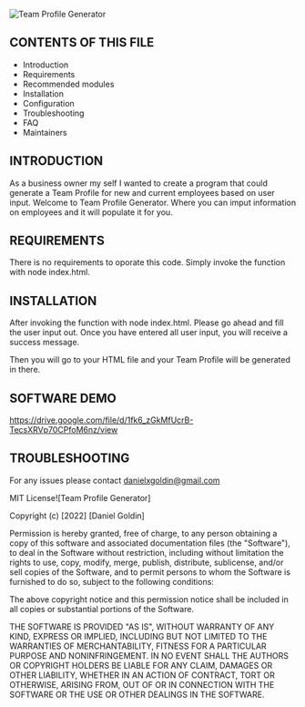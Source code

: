 
![Team Profile Generator](https://user-images.githubusercontent.com/104451480/182735524-2ce7e4d6-defa-4cf9-a330-c1254e8d5540.PNG)




CONTENTS OF THIS FILE
---------------------

 * Introduction
 * Requirements
 * Recommended modules
 * Installation
 * Configuration
 * Troubleshooting
 * FAQ
 * Maintainers
 
INTRODUCTION
------------
As a business owner my self I wanted to create a program that could generate a Team Profile for new and current employees based on user input. Welcome to Team Profile 
Generator. Where you can imput information on employees and it will populate it for you. 

REQUIREMENTS
------------
There is no requirements to oporate this code. Simply invoke the function with node index.html. 

INSTALLATION
------------
 After invoking the function with node index.html. Please go ahead and fill the user input out. Once you have entered all user input, you will receive a success message. 
 
 Then you will go to your HTML file and your Team Profile will be generated in there. 
 
 SOFTWARE DEMO
 -------------
 https://drive.google.com/file/d/1fk6_zGkMfUcrB-TecsXRVp70CPfoM6nz/view
 
 
 TROUBLESHOOTING
---------------

For any issues please contact danielxgoldin@gmail.com  

MIT License![Team Profile Generator]


Copyright (c) [2022] [Daniel Goldin]

Permission is hereby granted, free of charge, to any person obtaining a copy
of this software and associated documentation files (the "Software"), to deal
in the Software without restriction, including without limitation the rights
to use, copy, modify, merge, publish, distribute, sublicense, and/or sell
copies of the Software, and to permit persons to whom the Software is
furnished to do so, subject to the following conditions:

The above copyright notice and this permission notice shall be included in all
copies or substantial portions of the Software.

THE SOFTWARE IS PROVIDED "AS IS", WITHOUT WARRANTY OF ANY KIND, EXPRESS OR
IMPLIED, INCLUDING BUT NOT LIMITED TO THE WARRANTIES OF MERCHANTABILITY,
FITNESS FOR A PARTICULAR PURPOSE AND NONINFRINGEMENT. IN NO EVENT SHALL THE
AUTHORS OR COPYRIGHT HOLDERS BE LIABLE FOR ANY CLAIM, DAMAGES OR OTHER
LIABILITY, WHETHER IN AN ACTION OF CONTRACT, TORT OR OTHERWISE, ARISING FROM,
OUT OF OR IN CONNECTION WITH THE SOFTWARE OR THE USE OR OTHER DEALINGS IN THE
SOFTWARE.
